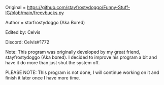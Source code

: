 Original = https://github.com/stayfrostydoggo/Funny-Stuff-IG/blob/main/freevbucks.py




Author = starfrostydoggo (Aka Bored)

Edited by: Celvis


Discord: Celvis#1772

Note: This program was originally developed by my great friend, stayfrostydoggo (Aka bored). 
I decided to improve his program a bit and have it do more than just shut the system off.


PLEASE NOTE: This program is not done, I will continue working on it and finish it later once I have more time.
